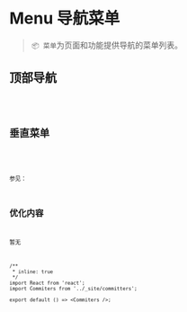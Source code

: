 # Menu 导航菜单

> `📦 菜单`为页面和功能提供导航的菜单列表。

## 顶部导航

<code src="./../../demo/menu/head-menu.demo.tsx"/>

## 垂直菜单

<code src="./../../demo/menu/side-menu.demo.tsx"/>

参见：

## 优化内容

暂无

```tsx
/**
 * inline: true
 */
import React from 'react';
import Commiters from '../_site/committers';

export default () => <Commiters />;
```
